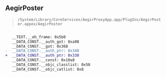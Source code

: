 ## AegirPoster

> `/System/Library/CoreServices/AegirProxyApp.app/PlugIns/AegirPoster.appex/AegirPoster`

```diff

   __TEXT.__eh_frame: 0x5b0
   __DATA_CONST.__auth_got: 0xa98
   __DATA_CONST.__got: 0x368
-  __DATA_CONST.__auth_ptr: 0x348
+  __DATA_CONST.__auth_ptr: 0x330
   __DATA_CONST.__const: 0x10a8
   __DATA_CONST.__objc_classlist: 0x50
   __DATA_CONST.__objc_catlist: 0x8

```
